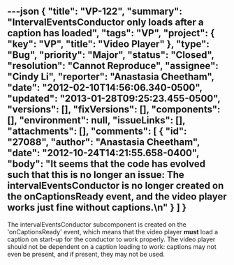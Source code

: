 ---json
{
  "title": "VP-122",
  "summary": "IntervalEventsConductor only loads after a caption has loaded",
  "tags": "VP",
  "project": {
    "key": "VP",
    "title": "Video Player"
  },
  "type": "Bug",
  "priority": "Major",
  "status": "Closed",
  "resolution": "Cannot Reproduce",
  "assignee": "Cindy Li",
  "reporter": "Anastasia Cheetham",
  "date": "2012-02-10T14:56:06.340-0500",
  "updated": "2013-01-28T09:25:23.455-0500",
  "versions": [],
  "fixVersions": [],
  "components": [],
  "environment": null,
  "issueLinks": [],
  "attachments": [],
  "comments": [
    {
      "id": "27088",
      "author": "Anastasia Cheetham",
      "date": "2012-10-24T14:21:55.658-0400",
      "body": "It seems that the code has evolved such that this is no longer an issue: The intervalEventsConductor is no longer created on the onCaptionsReady event, and the video player works just fine without captions.\n"
    }
  ]
}
---
The intervalEventsConductor subcomponent is created on the 'onCaptionsReady' event, which means that the video player **must** load a caption on start-up for the conductor to work properly. The video player should not be dependent on a caption loading to work: captions may not even be present, and if present, they may not be used.

        